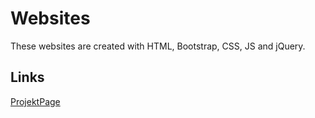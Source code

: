 # Websites

These websites are created with HTML, Bootstrap, CSS, JS and jQuery.

## Links

[ProjektPage](https://riccardolandolfo.github.io/IT-sideprojects/Websites//ProjectPage/LA_152_7704_ProjektPage/index.html)
